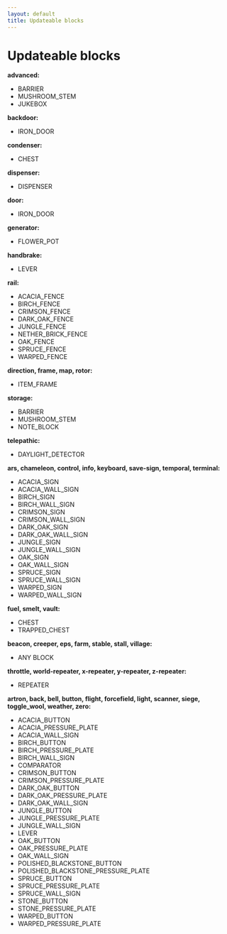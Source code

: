 ```yaml
---
layout: default
title: Updateable blocks
---
```


# Updateable blocks

**advanced:**

- BARRIER
- MUSHROOM_STEM
- JUKEBOX

**backdoor:**

- IRON_DOOR

**condenser:**

- CHEST

**dispenser:**

- DISPENSER

**door:**

- IRON_DOOR

**generator:**

- FLOWER_POT

**handbrake:**

- LEVER

**rail:**

- ACACIA_FENCE
- BIRCH_FENCE
- CRIMSON_FENCE
- DARK_OAK_FENCE
- JUNGLE_FENCE
- NETHER_BRICK_FENCE
- OAK_FENCE
- SPRUCE_FENCE
- WARPED_FENCE

**direction, frame, map, rotor:**

- ITEM_FRAME

**storage:**

- BARRIER
- MUSHROOM_STEM
- NOTE_BLOCK

**telepathic:**

- DAYLIGHT_DETECTOR

**ars, chameleon, control, info, keyboard, save-sign, temporal, terminal:**

- ACACIA_SIGN
- ACACIA_WALL_SIGN
- BIRCH_SIGN
- BIRCH_WALL_SIGN
- CRIMSON_SIGN
- CRIMSON_WALL_SIGN
- DARK_OAK_SIGN
- DARK_OAK_WALL_SIGN
- JUNGLE_SIGN
- JUNGLE_WALL_SIGN
- OAK_SIGN
- OAK_WALL_SIGN
- SPRUCE_SIGN
- SPRUCE_WALL_SIGN
- WARPED_SIGN
- WARPED_WALL_SIGN

**fuel, smelt, vault:**

- CHEST
- TRAPPED_CHEST

**beacon, creeper, eps, farm, stable, stall, village:**

- ANY BLOCK

**throttle, world-repeater, x-repeater, y-repeater, z-repeater:**

- REPEATER

**artron, back, bell, button, flight, forcefield, light, scanner, siege, toggle_wool, weather, zero:**

- ACACIA_BUTTON
- ACACIA_PRESSURE_PLATE
- ACACIA_WALL_SIGN
- BIRCH_BUTTON
- BIRCH_PRESSURE_PLATE
- BIRCH_WALL_SIGN
- COMPARATOR
- CRIMSON_BUTTON
- CRIMSON_PRESSURE_PLATE
- DARK_OAK_BUTTON
- DARK_OAK_PRESSURE_PLATE
- DARK_OAK_WALL_SIGN
- JUNGLE_BUTTON
- JUNGLE_PRESSURE_PLATE
- JUNGLE_WALL_SIGN
- LEVER
- OAK_BUTTON
- OAK_PRESSURE_PLATE
- OAK_WALL_SIGN
- POLISHED_BLACKSTONE_BUTTON
- POLISHED_BLACKSTONE_PRESSURE_PLATE
- SPRUCE_BUTTON
- SPRUCE_PRESSURE_PLATE
- SPRUCE_WALL_SIGN
- STONE_BUTTON
- STONE_PRESSURE_PLATE
- WARPED_BUTTON
- WARPED_PRESSURE_PLATE

